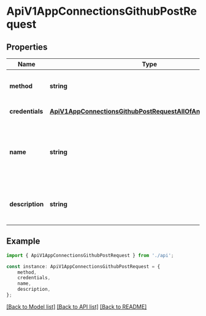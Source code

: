 # ApiV1AppConnectionsGithubPostRequest


## Properties

Name | Type | Description | Notes
------------ | ------------- | ------------- | -------------
**method** | **string** | The method used to authenticate with GitHub. | [default to undefined]
**credentials** | [**ApiV1AppConnectionsGithubPostRequestAllOfAnyOf1Credentials**](ApiV1AppConnectionsGithubPostRequestAllOfAnyOf1Credentials.md) |  | [default to undefined]
**name** | **string** | The name of the GitHub Connection to create. Must be slug-friendly. | [default to undefined]
**description** | **string** | An optional description for the GitHub Connection. | [optional] [default to undefined]

## Example

```typescript
import { ApiV1AppConnectionsGithubPostRequest } from './api';

const instance: ApiV1AppConnectionsGithubPostRequest = {
    method,
    credentials,
    name,
    description,
};
```

[[Back to Model list]](../README.md#documentation-for-models) [[Back to API list]](../README.md#documentation-for-api-endpoints) [[Back to README]](../README.md)
